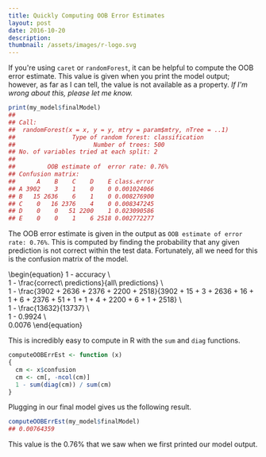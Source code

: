 ```yaml
---
title: Quickly Computing OOB Error Estimates
layout: post
date: 2016-10-20
description:
thumbnail: /assets/images/r-logo.svg
---
```


If you're using `caret` or `randomForest`, it can be helpful to compute the OOB error estimate. This value is given when you print the model output; however, as far as I can tell, the value is not available as a property. _If I'm wrong about this, please let me know._

```r
print(my_model$finalModel)
##
## Call:
##  randomForest(x = x, y = y, mtry = param$mtry, nTree = ..1)
##                Type of random forest: classification
##                      Number of trees: 500
## No. of variables tried at each split: 2
##
##         OOB estimate of  error rate: 0.76%
## Confusion matrix:
##      A    B    C    D    E class.error
## A 3902    3    1    0    0 0.001024066
## B   15 2636    6    1    0 0.008276900
## C    0   16 2376    4    0 0.008347245
## D    0    0   51 2200    1 0.023090586
## E    0    0    1    6 2518 0.002772277
```

The OOB error estimate is given in the output as `OOB estimate of error rate: 0.76%`. This is computed by finding the probability that any given prediction is not correct within the test data. Fortunately, all we need for this is the confusion matrix of the model.

\begin{equation}
1 - accuracy \\\
1 - \frac{correct\ predictions}{all\ predictions} \\\
1 - \frac{3902 + 2636 + 2376 + 2200 + 2518}{3902 + 15 + 3 + 2636 + 16 + 1 + 6 + 2376 + 51 + 1 + 1 + 4 + 2200 + 6 + 1 + 2518} \\\
1 - \frac{13632}{13737} \\\
1 - 0.9924 \\\
0.0076
\end{equation}

This is incredibly easy to compute in R with the `sum` and `diag` functions.

```r
computeOOBErrEst <- function (x)
{
  cm <- x$confusion
  cm <- cm[, -ncol(cm)]
  1 - sum(diag(cm)) / sum(cm)
}
```

Plugging in our final model gives us the following result.

```r
computeOOBErrEst(my_model$finalModel)
## 0.00764359
```

This value is the 0.76% that we saw when we first printed our model output.
